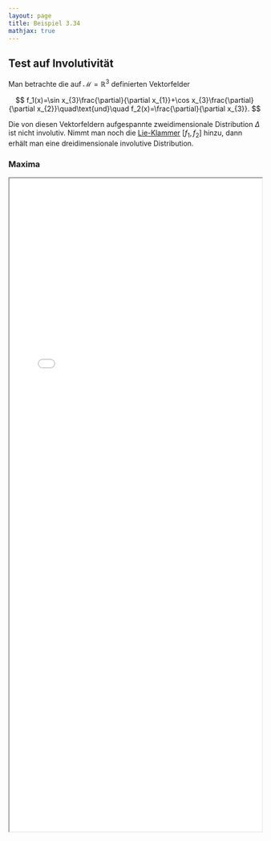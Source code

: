 ```yaml
---
layout: page
title: Beispiel 3.34
mathjax: true
---
```


## Test auf Involutivität

Man betrachte die auf $\mathcal{M}=\mathbb{R}^{3}$
definierten Vektorfelder 

$$
f_1(x)=\sin x_{3}\frac{\partial}{\partial x_{1}}+\cos x_{3}\frac{\partial}{\partial x_{2}}\quad\text{und}\quad 
f_2(x)=\frac{\partial}{\partial x_{3}}.
$$

Die von diesen Vektorfeldern aufgespannte zweidimensionale Distribution $\Delta$ ist nicht involutiv. Nimmt man noch die [Lie-Klammer](https://de.wikipedia.org/wiki/Lie-Klammer) $[f_1,f_2]$ hinzu, dann erhält man eine dreidimensionale involutive Distribution.

### Maxima

<iframe src="Involutiv_Test.html" width="100%" height="1300"></iframe>

